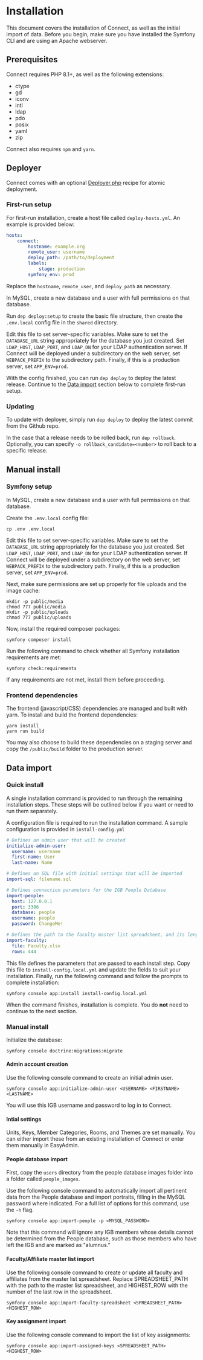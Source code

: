 # Installation

This document covers the installation of Connect, as well as the initial import of data. Before you begin, make sure you
have installed the Symfony CLI and are using an Apache webserver.

## Prerequisites

Connect requires PHP 8.1+, as well as the following extensions:

- ctype
- gd
- iconv
- intl
- ldap
- pdo
- posix
- yaml
- zip

Connect also requires `npm` and `yarn`.

## Deployer

Connect comes with an optional [Deployer.php](https://deployer.org/) recipe for atomic deployment. 

### First-run setup

For first-run installation, create a host file called `deploy-hosts.yml`. An example is provided below:

```yaml
hosts:
    connect:
        hostname: example.org
        remote_user: username
        deploy_path: /path/to/deployment
        labels:
            stage: production
        symfony_env: prod
```

Replace the `hostname`, `remote_user`, and `deploy_path` as necessary.

In MySQL, create a new database and a user with full permissions on that database.

Run `dep deploy:setup` to create the basic file structure, then create the `.env.local` config file in the `shared` directory. 

Edit this file to set server-specific variables. Make sure to set the `DATABASE_URL` string appropriately for the
database you just created. Set `LDAP_HOST`, `LDAP_PORT`, and `LDAP_DN` for your LDAP authentication server. If Connect
will be deployed under a subdirectory on the web server, set `WEBPACK_PREFIX` to the subdirectory path. Finally, if this
is a production server, set `APP_ENV=prod`.

With the config finished, you can run `dep deploy` to deploy the latest release. Continue to the [Data import](#data-import) section below to complete first-run setup.

### Updating

To update with deployer, simply run `dep deploy` to deploy the latest commit from the Github repo.

In the case that a release needs to be rolled back, run `dep rollback`. Optionally, you can specify `-o rollback_candidate=<number>` to roll back to a specific release.

## Manual install

### Symfony setup

In MySQL, create a new database and a user with full permissions on that database.

Create the `.env.local` config file:

```shell
cp .env .env.local
```

Edit this file to set server-specific variables. Make sure to set the `DATABASE_URL` string appropriately for the
database you just created. Set `LDAP_HOST`, `LDAP_PORT`, and `LDAP_DN` for your LDAP authentication server. If Connect
will be deployed under a subdirectory on the web server, set `WEBPACK_PREFIX` to the subdirectory path. Finally, if this
is a production server, set `APP_ENV=prod`.

Next, make sure permissions are set up properly for file uploads and the image cache:

```shell
mkdir -p public/media
chmod 777 public/media
mkdir -p public/uploads
chmod 777 public/uploads
```

Now, install the required composer packages:

```shell
symfony composer install
```

Run the following command to check whether all Symfony installation requirements are met:

```shell
symfony check:requirements
```

If any requirements are not met, install them before proceeding.

### Frontend dependencies

The frontend (javascript/CSS) dependencies are managed and built with yarn. To install and build the frontend
dependencies:

```shell
yarn install
yarn run build
```

You may also choose to build these dependencies on a staging server and copy the `/public/build` folder to the
production server.

## Data import

### Quick install

A single installation command is provided to run through the remaining installation steps. These steps will be outlined
below if you want or need to run them separately.

A configuration file is required to run the installation command. A sample configuration is provided
in `install-config.yml`

```yaml
# Defines an admin user that will be created
initialize-admin-user:
  username: username
  first-name: User
  last-name: Name

# Defines an SQL file with initial settings that will be imported
import-sql: filename.sql

# Defines connection parameters for the IGB People Database
import-people:
  host: 127.0.0.1
  port: 3306
  database: people
  username: people
  password: ChangeMe!

# Defines the path to the faculty master list spreadsheet, and its length
import-faculty:
  file: Faculty.xlsx
  rows: 444
```

This file defines the parameters that are passed to each install step. Copy this file to `install-config.local.yml` and
update the fields to suit your installation. Finally, run the following command and follow the prompts to complete installation:

```shell
symfony console app:install install-config.local.yml
```

When the command finishes, installation is complete. You do **not** need to continue to the next section.

### Manual install

Initialize the database:

```shell
symfony console doctrine:migrations:migrate
```

#### Admin account creation

Use the following console command to create an initial admin user.

```shell
symfony console app:initialize-admin-user <USERNAME> <FIRSTNAME> <LASTNAME>
```

You will use this IGB username and password to log in to Connect.

#### Intial settings

Units, Keys, Member Categories, Rooms, and Themes are set manually. You can either import these from an existing
installation of Connect or enter them manually in EasyAdmin.

#### People database import

First, copy the `users` directory from the people database images folder into a folder called `people_images`.

Use the following console command to automatically import all pertinent data from the People database and import
portraits, filling in the MySQL password where indicated. For a full list of options for this command, use the `-h`
flag.

```shell
symfony console app:import-people -p <MYSQL_PASSWORD>
```

Note that this command will ignore any IGB members whose details cannot be determined from the People database, such as
those members who have left the IGB and are marked as "alumnus."

#### Faculty/Affiliate master list import

Use the following console command to create or update all faculty and affiliates from the master list spreadsheet.
Replace SPREADSHEET_PATH with the path to the master list spreadsheet, and HIGHEST_ROW with the number of the last row
in the spreadsheet.

```shell
symfony console app:import-faculty-spreadsheet <SPREADSHEET_PATH> <HIGHEST_ROW>
```

#### Key assignment import

Use the following console command to import the list of key assignments:

```shell
symfony console app:import-assigned-keys <SPREADSHEET_PATH> <HIGHEST_ROW>
```